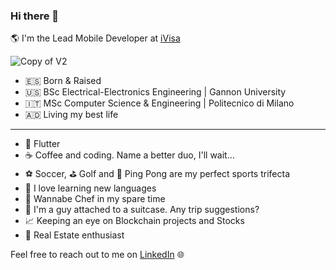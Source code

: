 ### Hi there 👋

🌎 I'm the Lead Mobile Developer at [iVisa](https://www.ivisa.com/)

![Copy of V2](https://github.com/alefl10/alefl10/assets/25061049/b781d23b-bba7-4308-8665-38c126b3e5cc)


- 🇪🇸  Born & Raised
- 🇺🇸  BSc Electrical-Electronics Engineering | Gannon University
- 🇮🇹  MSc Computer Science & Engineering | Politecnico di Milano
- 🇦🇩  Living my best life

***

- 💙 Flutter
- ☕️ Coffee and coding. Name a better duo, I'll wait...
- ⚽️ Soccer, ⛳️ Golf and 🏓 Ping Pong are my perfect sports trifecta
- 💬 I love learning new languages
- 🍝 Wannabe Chef in my spare time
- 🧳 I'm a guy attached to a suitcase. Any trip suggestions?
- 📈 Keeping an eye on Blockchain projects and Stocks
- 🏡 Real Estate enthusiast

Feel free to reach out to me on [LinkedIn](https://www.linkedin.com/in/alejandro-ferrero/) 🌐
